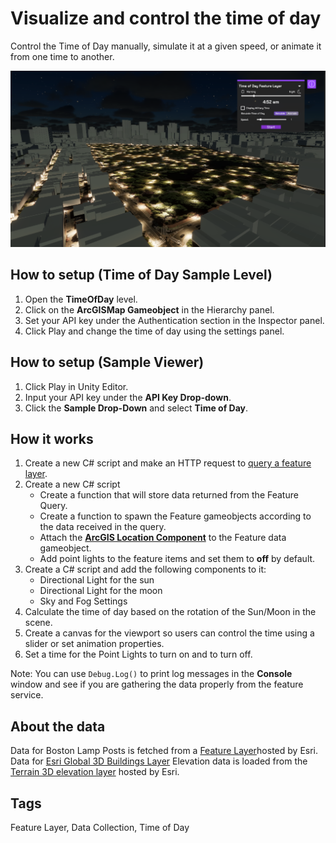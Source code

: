 # Visualize and control the time of day

Control the Time of Day manually, simulate it at a given speed, or animate it from one time to another.

![Image of Time of Day Sample](TimeOfDay.png)

## How to setup (Time of Day Sample Level)

1. Open the **TimeOfDay** level.
2. Click on the **ArcGISMap Gameobject** in the Hierarchy panel.
3. Set your API key under the Authentication section in the Inspector panel.
4. Click Play and change the time of day using the settings panel.

## How to setup (Sample Viewer)

1. Click Play in Unity Editor.
2. Input your API key under the **API Key Drop-down**.
3. Click the **Sample Drop-Down** and select **Time of Day**.

## How it works

1. Create a new C# script and make an HTTP request to [query a feature layer](https://developers.arcgis.com/rest/services-reference/enterprise/query-feature-service-.htm). 
2. Create a new C# script
   - Create a function that will store data returned from the Feature Query.
   - Create a function to spawn the Feature gameobjects according to the data received in the query.
   - Attach the [**ArcGIS Location Component**](https://developers.arcgis.com/unreal-engine/maps/location-component/) to the Feature data gameobject.
   - Add point lights to the feature items and set them to **off** by default.
3. Create a C# script and add the following components to it:
   - Directional Light for the sun
   - Directional Light for the moon
   - Sky and Fog Settings
4. Calculate the time of day based on the rotation of the Sun/Moon in the scene.
5. Create a canvas for the viewport so users can control the time using a slider or set animation properties.
6. Set a time for the Point Lights to turn on and to turn off.

Note: You can use `Debug.Log()` to print log messages in the **Console** window and see if you are gathering the data properly from the feature service.

## About the data

Data for Boston Lamp Posts is fetched from a [Feature Layer](https://services.arcgis.com/V6ZHFr6zdgNZuVG0/ArcGIS/rest/services/Boston_Street_Light_Locations/FeatureServer/0/query?f=geojson&where=1=1&outfields=*)hosted by Esri.
Data for [Esri Global 3D Buildings Layer](https://basemaps3d.arcgis.com/arcgis/rest/services/OpenStreetMap3D_Buildings_v1/SceneServer)
Elevation data is loaded from the [Terrain 3D elevation layer](https://www.arcgis.com/home/item.html?id=7029fb60158543ad845c7e1527af11e4) hosted by Esri.

## Tags

Feature Layer, Data Collection, Time of Day